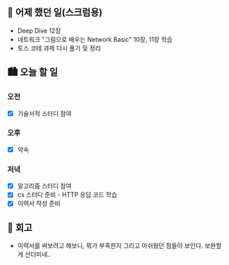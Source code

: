 ## 🌃 어제 했던 일(스크럼용)

- Deep Dive 12장
- 네트워크 "그림으로 배우는 Network Basic" 10장, 11장 학습
- 토스 코테 과제 다시 풀기 및 정리

## 🏙️ 오늘 할 일

### 오전

- [x] 기술서적 스터디 참여

### 오후

- [x] 약속

### 저녁

- [x] 알고리즘 스터디 참여
- [x] cs 스터디 준비 - HTTP 응답 코드 학습
- [x] 이력서 작성 준비

## 🌆 회고

- 이력서를 써보려고 해보니, 뭐가 부족한지 그리고 아쉬웠던 점들이 보인다. 보완할게 산더미네..